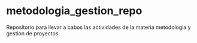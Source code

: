 # metodologia_gestion_repo
Repositorio para llevar a cabos las actividades de la materia metodologia y gestion de proyectos
